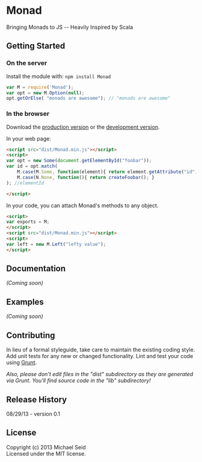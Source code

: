 # Monad

Bringing Monads to JS -- Heavily Inspired by Scala

## Getting Started
### On the server
Install the module with: `npm install Monad`

```javascript
var M = require('Monad');
var opt = new M.Option(null);
opt.getOrElse( "monads are awesome"); // "monads are awesome"
```

### In the browser
Download the [production version][min] or the [development version][max].

[min]: https://raw.github.com/mbseid/Monad.js/master/dist/Monad.min.js
[max]: https://raw.github.com/mbseid/Monad.js/master/dist/Monad.js

In your web page:

```html
<script src="dist/Monad.min.js"></script>
<script>
var opt = new Some(document.getElementById("foobar"));
var id = opt.match(
    M.case(M.Some, function(element){ return element.getAttribute("id") }),
    M.case(N.None, function(){ return createFoobar(); }
); //elementId

</script>
```

In your code, you can attach Monad's methods to any object.

```html
<script>
var exports = M;
</script>
<script src="dist/Monad.min.js"></script>
<script>
var left = new M.Left("lefty value");
</script>
```

## Documentation
_(Coming soon)_

## Examples
_(Coming soon)_

## Contributing
In lieu of a formal styleguide, take care to maintain the existing coding style. Add unit tests for any new or changed functionality. Lint and test your code using [Grunt](http://gruntjs.com/).

_Also, please don't edit files in the "dist" subdirectory as they are generated via Grunt. You'll find source code in the "lib" subdirectory!_

## Release History
08/29/13 - version 0.1

## License
Copyright (c) 2013 Michael Seid  
Licensed under the MIT license.
